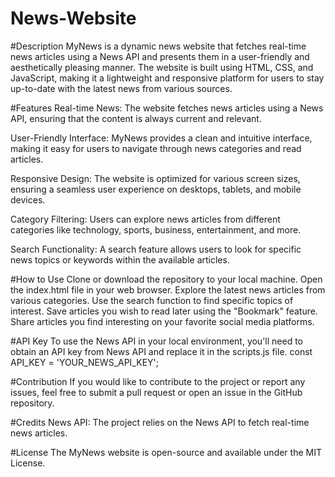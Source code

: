 # News-Website




#Description
MyNews is a dynamic news website that fetches real-time news articles using a News API and presents them in a user-friendly and aesthetically pleasing manner. The website is built using HTML, CSS, and JavaScript, making it a lightweight and responsive platform for users to stay up-to-date with the latest news from various sources.

#Features
Real-time News: The website fetches news articles using a News API, ensuring that the content is always current and relevant.

User-Friendly Interface: MyNews provides a clean and intuitive interface, making it easy for users to navigate through news categories and read articles.

Responsive Design: The website is optimized for various screen sizes, ensuring a seamless user experience on desktops, tablets, and mobile devices.

Category Filtering: Users can explore news articles from different categories like technology, sports, business, entertainment, and more.

Search Functionality: A search feature allows users to look for specific news topics or keywords within the available articles.


#How to Use
Clone or download the repository to your local machine.
Open the index.html file in your web browser.
Explore the latest news articles from various categories.
Use the search function to find specific topics of interest.
Save articles you wish to read later using the "Bookmark" feature.
Share articles you find interesting on your favorite social media platforms.

#API Key
To use the News API in your local environment, you'll need to obtain an API key from News API and replace it in the scripts.js file.
const API_KEY = 'YOUR_NEWS_API_KEY';

#Contribution
If you would like to contribute to the project or report any issues, feel free to submit a pull request or open an issue in the GitHub repository.

#Credits
News API: The project relies on the News API to fetch real-time news articles.

#License
The MyNews website is open-source and available under the MIT License.
